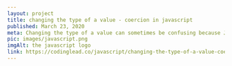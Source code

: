 ```yaml
---
layout: project
title: changing the type of a value - coercion in javascript
published: March 23, 2020
meta: Changing the type of a value can sometimes be confusing because JavaScript tries to be helpful and implicitly change the type for you.
pic: images/javascript.png
imgAlt: the javascript logo
link: https://codinglead.co/javascript/changing-the-type-of-a-value-coercion-in-javascript
---
```

